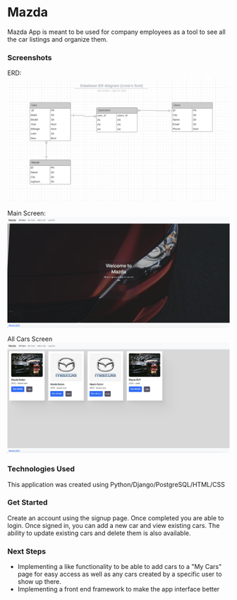 # Mazda

Mazda App is meant to be used for company employees as a tool to see all the car listings and organize them.


### Screenshots

ERD:
![](/screenshots/ERD.png)

Main Screen:
![](/screenshots/HomeScreen.png)

All Cars Screen
![](/screenshots/AllCars.png)

### Technologies Used

This application was created using Python/Django/PostgreSQL/HTML/CSS

### Get Started
Create an account using the signup page. Once completed you are able to login.
Once signed in, you can add a new car and view existing cars. The ability to update existing cars and delete them is also available.

### Next Steps

- Implementing a like functionality to be able to add cars to a "My Cars" page for easy access as well as any cars created by a specific user to show up there. 
- Implementing a front end framework to make the app interface better
